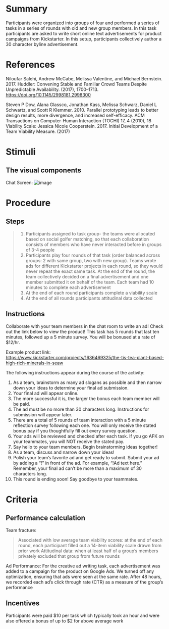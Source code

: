 # Summary
Participants were organized into groups of four and performed a series of tasks in a series of rounds with old and new group members. In this task participants are asked to write short online text advertisements for product campaigns from Kickstarter. In this setup, participants collectively author a 30 character byline advertisement. 

# References
Niloufar Salehi, Andrew McCabe, Melissa Valentine, and Michael Bernstein. 2017. Huddler: Convening Stable and Familiar Crowd Teams Despite Unpredictable Availability. (2017), 1700–1713. https://doi.org/10.1145/2998181.2998300

Steven P Dow, Alana Glassco, Jonathan Kass, Melissa Schwarz, Daniel L Schwartz, and Scott R Klemmer. 2010. Parallel prototyping leads to better design results, more divergence, and increased self-efficacy. ACM Transactions on Computer-Human Interaction (TOCHI) 17, 4 (2010), 18
Viability Scale: Jessica Nicole Cooperstein. 2017. Initial Development of a Team Viability Measure. (2017)

# Stimuli
## The visual components
Chat Screen: 
![image](https://user-images.githubusercontent.com/78745728/113309674-61b6ee80-92d5-11eb-8ae8-3d147935357c.png)


# Procedure
## Steps
> 1. Participants assigned to task group- the teams were allocated based on social golfer matching, so that each collaboration
consists of members who have never interacted before in groups of 3-4 people 
> 2. Participants play four rounds of that task (order balanced across groups: 2 with same group, two with new group). Teams wrote
ads for different Kickstarter projects in each round, so they would never repeat the exact same task. At the end of the round, the team collectively
decided on a final advertisement and one member submitted it on behalf of the team. Each team had 10 minutes to complete each advertisement
> 3. At the end of each round participants complete a viability scale
> 4. At the end of all rounds participants attitudinal data collected 


## Instructions
Collaborate with your team members in the chat room to write an ad! Check out the link below to view the product! This task has 5 rounds that last ten minutes, followed up a 5 minute survey. You will be bonused at a rate of $12/hr.

Example product link: https://www.kickstarter.com/projects/1636469325/the-tis-tea-plant-based-high-rich-minerals-in-seaw

The following instructions appear during the course of the activity:
1. As a team, brainstorm as many ad slogans as possible and then narrow down your ideas to determine your final ad submission.
2. Your final ad will appear online.
3. The more successful it is, the larger the bonus each team member will be paid.
4. The ad must be no more than 30 characters long. Instructions for submission will appear later.
5. There are a total of 5 rounds of team interaction with a 5 minute reflection survey following each one. You will only receive the stated bonus pay if you thoughtfully fill out every survey question.
6. Your ads will be reviewed and checked after each task. If you go AFK on your teammates, you will NOT receive the stated pay.
7. Say hello to your team members. Begin brainstorming ideas together!
8. As a team, discuss and narrow down your ideas!
9. Polish your team’s favorite ad and get ready to submit. Submit your ad by adding a “!” in front of the ad. For example, “!Ad text here.” Remember, your final ad can’t be more than a maximum of 30 characters long.
10. This round is ending soon! Say goodbye to your teammates.

# Criteria
## Performance calculation
Team fracture: 
> Associated with low average team viability scores:  at the end of each round, each participant filled out a 14-item viability scale drawn from prior work
> Attitudinal data: when at least half of a group’s members privately excluded that group from future rounds 

Ad Performance: 
For the creative ad writing task, each advertisement was added to a campaign for the product on Google Ads. We turned off any optimization, ensuring that ads were seen at the same rate. After 48 hours, we recorded each ad’s click through rate (CTR) as a measure of the group’s performance

## Incentives
Participants were paid $10 per task which typically took an hour and were also offered a bonus of up to $2 for above average work
